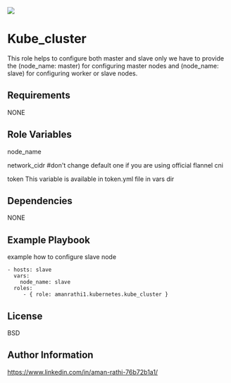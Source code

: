 ![](https://img.shields.io/badge/kubernetes-slavenode-red) 

Kube_cluster
=========

This role helps to configure both master and slave only we have to provide the (node_name: master) for configuring master nodes and (node_name: slave) for configuring worker or slave nodes.

Requirements
------------

NONE

Role Variables
--------------

node_name

network_cidr    #don't  change default one if you are using official flannel cni 

token
This variable is available in token.yml file in vars dir

Dependencies
------------

NONE

Example Playbook
----------------

example how to configure slave node

    - hosts: slave
      vars:
        node_name: slave
      roles:
         - { role: amanrathi1.kubernetes.kube_cluster }

License
-------

BSD

Author Information
------------------
https://www.linkedin.com/in/aman-rathi-76b72b1a1/
